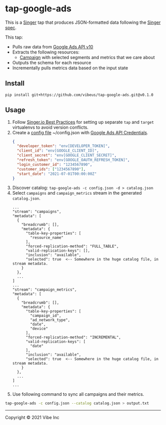 # tap-google-ads

This is a [Singer][1] tap that produces JSON-formatted data following the [Singer spec][2].

This tap:

- Pulls raw data from [Google Ads API v10][3]
- Extracts the following resources:
  - [Campaign][4] with selected segments and metrics that we care about
- Outputs the schema for each resource
- Incrementally pulls metrics data based on the input state

## Install

```
pip install git+https://github.com/vibeus/tap-google-ads.git@v0.1.0
```

## Usage

1. Follow [Singer.io Best Practices][5] for setting up separate `tap` and `target` virtualenvs to avoid version conflicts.
2. Create a [config file][6] ~/config.json with [Google Ads API Credentials][7].
    ```json
    {
      "developer_token": "env[DEVELOPER_TOKEN]",
      "client_id": "env[GOOGLE_CLIENT_ID]",
      "client_secret": "env[GOOGLE_CLIENT_SECRET]",
      "refresh_token": "env[GOOGLE_OAUTH_REFRESH_TOKEN]",
      "login_customer_id": "1234567890",
      "customer_ids": ["1234567890"],
      "start_date": "2021-07-01T00:00:00Z"
    }
    ```
3. Discover catalog: `tap-google-ads -c config.json -d > catalog.json`
4. Select `campaigns` and `campaign_metrics` stream in the generated `catalog.json`.
    ```
    ...
    "stream": "campaigns",
    "metadata": [
      {
        "breadcrumb": [],
        "metadata": {
          "table-key-properties": [
            "resource_name"
          ],
          "forced-replication-method": "FULL_TABLE",
          "valid-replication-keys": [],
          "inclusion": "available",
          "selected": true  <-- Somewhere in the huge catalog file, in stream metadata.
        }
      },
      ...
    ]
    ...
    "stream": "campaign_metrics",
    "metadata": [
      {
        "breadcrumb": [],
        "metadata": {
          "table-key-properties": [
            "campaign_id",
            "ad_network_type",
            "date",
            "device"
          ],
          "forced-replication-method": "INCREMENTAL",
          "valid-replication-keys": [
            "date"
          ],
          "inclusion": "available",
          "selected": true  <-- Somewhere in the huge catalog file, in stream metadata.
        }
      },
      ...
    ]
    ...
    ```
5. Use following command to sync all campaigns and their metrics.
```bash
tap-google-ads -c config.json --catalog catalog.json > output.txt
```

---

Copyright &copy; 2021 Vibe Inc

[1]: https://singer.io
[2]: https://github.com/singer-io/getting-started/blob/master/SPEC.md
[3]: https://developers.google.com/google-ads/api/reference/rpc/v10/overview
[4]: https://developers.google.com/google-ads/api/fields/v8/campaign
[5]: https://github.com/singer-io/getting-started/blob/master/docs/RUNNING_AND_DEVELOPING.md#running-a-singer-tap-with-a-singer-target
[6]: https://github.com/vibeus/tap-google-ads/blob/master/sample_config.json
[7]: https://developers.google.com/google-ads/api/docs/client-libs/python/
